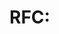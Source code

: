 # RFC: <Title>
Author: <Name>
Date: <YYYY-MM-DD>
Status: Draft

## Motivation
## Proposal
## Compatibility & Migration
## Security & Privacy
## Open Questions
## References
